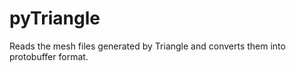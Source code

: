 # pyTriangle
Reads the mesh files generated by Triangle and converts them into protobuffer format.

